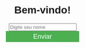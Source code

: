 <!DOCTYPE html>
<html lang="pt-BR">
<head>
  <meta charset="UTF-8">
  <meta name="viewport" content="width=device-width, initial-scale=1.0">
  <title>Aplicativo Simples</title>
  <style>
    body {
      font-family: Arial, sans-serif;
      margin: 0;
      padding: 0;
    }
    
    .container {
      max-width: 800px;
      margin: 40px auto;
      padding: 20px;
      background-color: #f9f9f9;
      border: 1px solid #ddd;
      box-shadow: 0 0 10px rgba(0, 0, 0, 0.1);
    }
    
    .titulo {
      text-align: center;
      margin-bottom: 20px;
    }
    
    .formulario {
      display: flex;
      flex-direction: column;
      align-items: center;
    }
    
    .formulario input[type="text"] {
      width: 100%;
      height: 30px;
      font-size: 18px;
      padding: 10px;
      border: 1px solid #ccc;
      margin-bottom: 20px;
    }
    
    .formulario button {
      width: 200px;
      height: 30px;
      font-size: 18px;
      background-color: #4CAF50;
      color: #fff;
      border: none;
      cursor: pointer;
    }
    
    .formulario button:hover {
      background-color: #3e8e41;
    }
    
    @media (max-width: 600px) {
      .container {
        margin: 20px;
      }
      .formulario input[type="text"] {
        width: 90%;
      }
    }
  </style>
</head>
<body>
  <div class="container">
    <h1 class="titulo">Bem-vindo!</h1>
    <div class="formulario">
      <input type="text" id="nome" placeholder="Digite seu nome">
      <button id="botao">Enviar</button>
      <p id="mensagem"></p>
    </div>
  </div>
  
  <script>
    document.getElementById("botao").addEventListener("click", function() {
      var nome = document.getElementById("nome").value;
      if (nome !== "") {
        document.querySelector(".titulo").textContent = `Olá, ${nome}!`;
        document.getElementById("mensagem").textContent = "Seja bem-vindo!";
      } else {
        alert("Por favor, insira seu nome.");
      }
    });
  </script>
</body>
</html>
